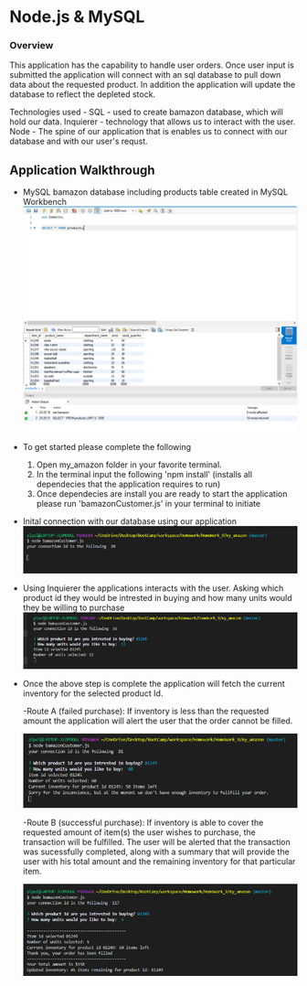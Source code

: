 # Node.js & MySQL

### Overview

This application has the capability to handle user orders. Once user input is submitted the application will connect with an sql database to pull down data about the requested product. In addition the application will update the database to reflect the depleted stock.

Technologies used -
SQL - used to create bamazon database, which will hold our data.
Inquierer - technology that allows us to interact with the user.  
Node - The spine of our application that is enables us to connect with our database and with our user's requst.

## Application Walkthrough

- MySQL bamazon database including products table created in MySQL Workbench
  <img src="assets/images/bamazon_img1.PNG">

- To get started please complete the following
    1. Open my_amazon folder in your favorite terminal.
    1. In the terminal input the following 'npm install' (installs all dependecies that the application requires to run)
    2. Once dependecies are install you are ready to start the application please run 'bamazonCustomer.js' in your terminal to initiate 

- Inital connection with our database using our application
  <img src="assets/images/bamazon_img2.PNG">


- Using Inquierer the applications interacts with the user. Asking which product id they would be intrested in buying and how many units would they be willing to purchase
  <img src="assets/images/bamazon_img3.PNG">

- Once the above step is complete the application will fetch the current inventory for the selected product Id. 
    
    -Route A (failed purchase): If inventory is less than the requested amount the application will alert the user that the order cannot be filled.
        
    <img src="assets/images/bamazon_img4.PNG">

    -Route B (successful purchase): If inventory is able to cover the requested amount of item(s) the user wishes to purchase, the transaction will be fulfilled.
        The user will be alerted that the transaction was sucessfully completed, along with a summary that will provide the user with his total amount and the remaining inventory for that particular item. 

    <img src="assets/images/bamazon_img5.PNG">